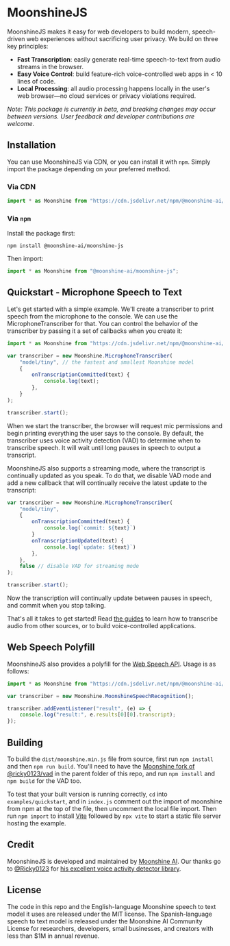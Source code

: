 # MoonshineJS

MoonshineJS makes it easy for web developers to build modern, speech-driven web experiences without sacrificing user privacy. We build on three key principles:

-   **Fast Transcription**: easily generate real-time speech-to-text from audio streams in the browser.
-   **Easy Voice Control**: build feature-rich voice-controlled web apps in < 10 lines of code.
-   **Local Processing**: all audio processing happens locally in the user's web browser—no cloud services or privacy violations required.

_Note: This package is currently in beta, and breaking changes may occur between versions. User feedback and developer contributions are welcome._

## Installation

You can use MoonshineJS via CDN, or you can install it with `npm`. Simply import the package depending on your preferred method.

### Via CDN

```javascript
import * as Moonshine from "https://cdn.jsdelivr.net/npm/@moonshine-ai/moonshine-js@latest/dist/moonshine.min.js";
```

### Via `npm`

Install the package first:

```shell
npm install @moonshine-ai/moonshine-js
```

Then import:

```javascript
import * as Moonshine from "@moonshine-ai/moonshine-js";
```

## Quickstart - Microphone Speech to Text

Let's get started with a simple example. We'll create a transcriber to print speech from the microphone to the console.
We can use the MicrophoneTranscriber for that. You can control the behavior of the transcriber by passing it a set of
callbacks when you create it:

```javascript
import * as Moonshine from "https://cdn.jsdelivr.net/npm/@moonshine-ai/moonshine-js@latest/dist/moonshine.min.js";

var transcriber = new Moonshine.MicrophoneTranscriber(
    "model/tiny", // the fastest and smallest Moonshine model
    {
        onTranscriptionCommitted(text) {
            console.log(text);
        },
    }
);

transcriber.start();
```

When we start the transcriber, the browser will request mic permissions and begin printing everything the user says to the console. By default,
the transcriber uses voice activity detection (VAD) to determine when to transcribe speech. It will wait until long pauses in speech to output a transcript.

MoonshineJS also supports a streaming mode, where the transcript is continually updated as you speak. To do that, we disable VAD mode and add a new 
callback that will continually receive the latest update to the transcript:

```javascript {hl_lines=[7,8,9,10,11],linenostart=1}
var transcriber = new Moonshine.MicrophoneTranscriber(
    "model/tiny",
    {
        onTranscriptionCommitted(text) {
            console.log(`commit: ${text}`)
        }
        onTranscriptionUpdated(text) {
            console.log(`update: ${text}`)
        },
    },
    false // disable VAD for streaming mode
);

transcriber.start();
```

Now the transcription will continually update between pauses in speech, and commit when you stop talking. 

That's all it takes to get started! Read [the guides](https://dev.moonshine.ai/js/guide) to learn how to transcribe audio from other sources, or to build voice-controlled applications.

## Web Speech Polyfill

MoonshineJS also provides a polyfill for the [Web Speech API](https://developer.mozilla.org/en-US/docs/Web/API/Web_Speech_API). Usage is as follows:

```javascript
import * as Moonshine from "https://cdn.jsdelivr.net/npm/@moonshine-ai/moonshine-js@latest/dist/moonshine.min.js";

var transcriber = new Moonshine.MoonshineSpeechRecognition();

transcriber.addEventListener("result", (e) => {
    console.log("result:", e.results[0][0].transcript);
});
```

## Building

To build the `dist/moonshine.min.js` file from source, first run `npm install`
and then `npm run build`. You'll need to have the [Moonshine fork of
@ricky0123/vad](https://github.com/moonshine-ai/vad-moonshine) in the parent
folder of this repo, and run `npm install` and `npm build` for the VAD too.

To test that your built version is running correctly, `cd` into
`examples/quickstart`, and in `index.js` comment out the import of moonshine
from npm at the top of the file, then uncomment the local file import. Then run
`npm import` to install [Vite](https://vite.dev/) followed by `npx vite` to
start a static file server hosting the example.

## Credit

MoonshineJS is developed and maintained by [Moonshine AI](https://moonshine.ai).
Our thanks go to [@Ricky0123](https://github.com/ricky0123) for [his excellent
voice activity detector library](https://github.com/ricky0123/vad).

## License

The code in this repo and the English-language Moonshine speech to text model it uses are released under the MIT license. The Spanish-language speech to text model is released under the Moonshine AI Community License for researchers, developers, small businesses, and creators with less than $1M in annual revenue.
